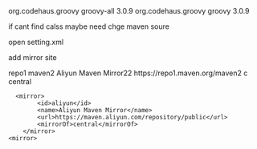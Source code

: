   <dependency>
            <groupId>org.codehaus.groovy</groupId>
            <artifactId>groovy-all</artifactId>
            <version>3.0.9</version> <!-- 根据需要选择合适版本 -->
        </dependency>
        <dependency>
            <groupId>org.codehaus.groovy</groupId>
            <artifactId>groovy</artifactId>
            <version>3.0.9</version> <!-- 根据需要选择版本 -->
        </dependency>



if cant find calss maybe need chge maven soure

open setting.xml

add mirror site

  <mirror>
            <id>repo1 maven2</id>
            <name>Aliyun Maven Mirror22</name>
            <url>https://repo1.maven.org/maven2 c</url>
            <mirrorOf>central</mirrorOf>
        </mirror>


      <mirror>
            <id>aliyun</id>
            <name>Aliyun Maven Mirror</name>
            <url>https://maven.aliyun.com/repository/public</url>
            <mirrorOf>central</mirrorOf>
        </mirror>
    <mirror>